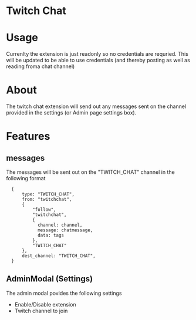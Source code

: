 # Twitch Chat

# Usage
Currenlty the extension is just readonly so no credentials are requried. This will be updated to be able to use credentials (and thereby posting as well as reading froma chat channel)

# About
The twitch chat extension will send out any messages sent on the channel provided in the settings (or Admin page settings box).
# Features
## messages
The messages will be sent out on the "TWITCH_CHAT" channel in the following format

```
  {
      type: "TWITCH_CHAT",
      from: "twitchchat",
      {
          "follow",
          "twitchchat",
          {
            channel: channel,
            message: chatmessage,
            data: tags
          },
          "TWITCH_CHAT"
      },
      dest_channel: "TWITCH_CHAT",
  }
```
## AdminModal (Settings)
The admin modal povides the following settings
- Enable/Disable extension
- Twitch channel to join